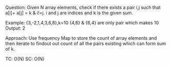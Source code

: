 Question: Given N array elements, check if there exists a pair i,j such that a[i]+ a[j] = k & i!=j. i and j are indices and k is the given sum.

Example: {3,-2,1,4,3,6,8},k=10
{4,6} & {6,4} are only pair which makes 10
Output: 2

Approach: Use frequency Map to store the count of array elements and then iterate to findout out count of all the pairs existing which can form sum of k.

TC: O(N)
SC: O(N)